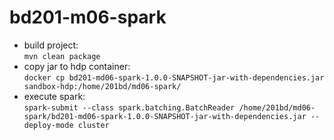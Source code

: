 # bd201-m06-spark  
  * build project:  
  ```mvn clean package```  
  * copy jar to hdp container:    
  ```docker cp bd201-md06-spark-1.0.0-SNAPSHOT-jar-with-dependencies.jar sandbox-hdp:/home/201bd/md06-spark/```  
  * execute spark:  
  ```spark-submit --class spark.batching.BatchReader /home/201bd/md06-spark/bd201-md06-spark-1.0.0-SNAPSHOT-jar-with-dependencies.jar --deploy-mode cluster```  
  


